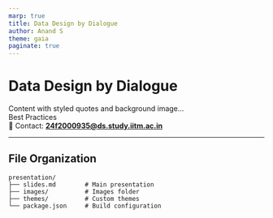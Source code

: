 ```yaml
---
marp: true
title: Data Design by Dialogue
author: Anand S
theme: gaia
paginate: true
---
```


<style>
  blockquote {
    font-style: italic;
  }
  section {
    background-image: url('images/qr-code.png');
    background-repeat: no-repeat;
    background-position: top 20px right 20px;
    background-size: 80px auto;
    font-size: calc(1.2vw + 1.2vh);
  }
</style>

# Data Design by Dialogue

Content with styled quotes and background image...  
Best Practices  
📧 Contact: **24f2000935@ds.study.iitm.ac.in**

---

## File Organization

```plaintext
presentation/
├── slides.md        # Main presentation
├── images/          # Images folder
├── themes/          # Custom themes
└── package.json     # Build configuration
